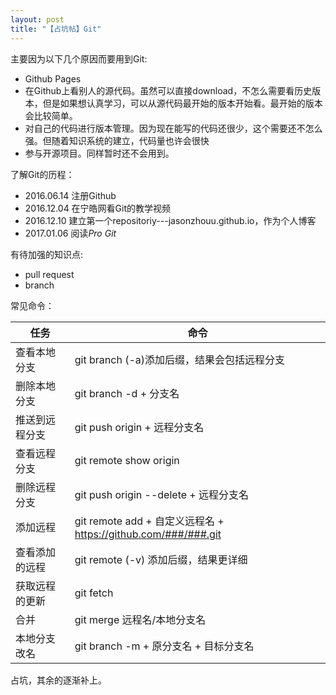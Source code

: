 ```yaml
---
layout: post
title: "【占坑帖】Git"
---
```


主要因为以下几个原因而要用到Git:

- Github Pages
- 在Github上看别人的源代码。虽然可以直接download，不怎么需要看历史版本，但是如果想认真学习，可以从源代码最开始的版本开始看。最开始的版本会比较简单。
- 对自己的代码进行版本管理。因为现在能写的代码还很少，这个需要还不怎么强。但随着知识系统的建立，代码量也许会很快
- 参与开源项目。同样暂时还不会用到。

了解Git的历程：

- 2016.06.14 注册Github
- 2016.12.04 在宁皓网看Git的教学视频
- 2016.12.10 建立第一个repositoriy---jasonzhouu.github.io，作为个人博客
- 2017.01.06 阅读*Pro Git*

有待加强的知识点:

- pull request
- branch

常见命令：

| 任务      | 命令                                       |
| ------- | ---------------------------------------- |
| 查看本地分支  | git branch (-a)添加后缀，结果会包括远程分支            |
| 删除本地分支  | git branch -d + 分支名                      |
| 推送到远程分支 | git push origin + 远程分支名                  |
| 查看远程分支  | git remote show origin                   |
| 删除远程分支  | git push origin  --delete + 远程分支名        |
| 添加远程    | git remote add + 自定义远程名 + https://github.com/###/###.git |
| 查看添加的远程 | git remote (-v) 添加后缀，结果更详细               |
| 获取远程的更新 | git fetch                                |
| 合并      | git merge 远程名/本地分支名                      |
| 本地分支改名  | git branch -m + 原分支名 + 目标分支名             |

占坑，其余的逐渐补上。